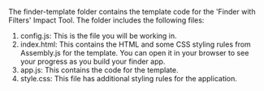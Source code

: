 The finder-template folder contains the template code for the 'Finder with Filters' Impact Tool. The folder includes the following files: 

1. config.js: This is the file you will be working in.
2. index.html: This contains the HTML and some CSS styling rules from Assembly.js for the template. You can open it in your browser to see your progress as you build your finder app.
3. app.js: This contains the code for the template. 
4. style.css: This file has additional styling rules for the application. 

